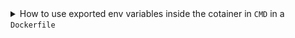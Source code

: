 <details>
<summary>How to use exported env variables inside the cotainer in <code>CMD</code> in a <code>Dockerfile</code></summary>

I have this `Dockerfile`:

```Dockerfile
FROM python:3.12.9-bullseye
WORKDIR /app
COPY requirements.txt .
RUN pip3 install -r requirements.txt
COPY . .
CMD [ "uvicorn", "src.main:app", "--host", "0.0.0.0", "--port", "$APP_PORT", "--log-level", "error" ]
```

And this `compose.yml` file:

```yaml
services:
  app:
    build: 
      context: .
    env_file:
      - .env
    ports:
      - 8000:$APP_PORT
```

With this `.env` file:

```cmd
APP_NAME="My API"
APP_PORT=3000
```

Why when I run my compose file I get this error message:

```cmd
app-1  | Usage: uvicorn [OPTIONS] APP
app-1  | Try 'uvicorn --help' for help.
app-1  | 
app-1  | Error: Invalid value for '--port': '$APP_PORT' is not a valid integer.
```

I wanna read `APP_PORT` env variable in `CMD` in `Dockerfile` from the shell.

---

The issue occurs because environment variables are not expanded in Docker's exec form (the JSON array syntax). In your CMD instruction, `$APP_PORT` is treated as a literal string rather than being replaced by its value. To fix that you need to use shell form in `CMD`:

```Dockerfile
CMD uvicorn src.main:app --host 0.0.0.0 --port $APP_PORT --log-level error
```

Or you can use explicit shell invocation: 

```Dockerfile
CMD ["sh", "-c", "uvicorn src.main:app --host 0.0.0.0 --port $APP_PORT --log-level error"]
```

</details>
